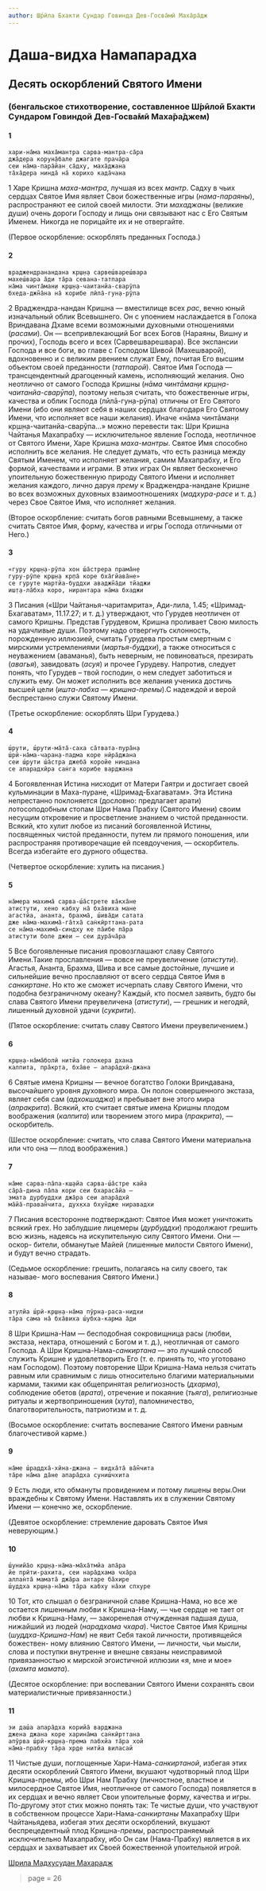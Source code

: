 ```yaml
---
author: Ш́рӣла Бхакти Сундар Говинда Дев-Госва̄мӣ Маха̄ра̄дж
---
```


# Даша-видха Намапарадха

## Десять оскорблений Святого Имени

### (бенгальское стихотворение, составленное Ш́рӣлой Бхакти Сундаром Говиндой Дев-Госва̄мӣ Маха̄ра̄джем)

#### 1

    хари-на̄ма маха̄мантра сарва-мантра-са̄ра
    джа̄дера корун̣а̄бале джагате прача̄ра
    сеи на̄ма-пара̄йан̣ са̄дху, маха̄джана
    та̄ха̄дера нинда̄ на̄ корихо када̄чана

1   Харе Кришна *маха-мантра*, лучшая из всех *мантр*. Садху в чьих сердцах Святое Имя являет Свои божественные игры (*нама-параяны*), распространяют ее силой своей милости. Эти *махаджаны* (великие души) очень дороги Господу и лищь они связывают нас с Его Святым Именем. Никогда не порицайте их и не отвергайте.

(Первое оскорбление: оскорблять преданных Господа.)

#### 2

    враджендранандана кр̣ш̣н̣а сарвеш́вареш́вара
    махеш́вара а̄ди та̄ра севана-татпара
    на̄ма чинта̄ман̣и кр̣ш̣н̣а-чаитанйа-сварӯпа
    бхеда-джн̃а̄на на̄ корибе лӣла̄-гун̣а-рӯпа

2   Враджендра-нандан Кришна — вместилище всех *рас*, вечно юный изначальный облик Всевышнего. Он с упоением наслаждается в Голока Вриндавана Дхаме всеми возможными духовными отношениями (*расами*). Он — всепривлекающий Бог всех Богов (Нараяны, Вишну и прочих), Господь всего и всех (Сарвешварешвара). Все экспансии Господа и все
боги, во главе с Господом Шивой (Махешварой), вдохновенно и с великим рвением служат Ему, почитая Его высшим объектом своей преданности (*татпарой*).
Святое Имя Господа — трансцендентный драгоценный камень, исполняющий желания. Оно неотлично от самого Господа Кришны (*нāма чинтāман̣и кр̣ш̣н̣а-чаитанйа-сварӯпа*), поэтому нельзя считать, что божественные игры, качества и облик Господа (лӣлā-гун̣а-рӯпа) отличны от Его Святого Имени (ибо они являют себя в наших сердцах
благодаря Его Святому Имени, что исполняет все наши желания).
Иначе «нāма чинтāман̣и кр̣ш̣н̣а-чаитанйа-сварӯпа…» можно перевести так: Шри Кришна Чайтанья Махапрабху — исключительное явление Господа, неотличное от Святого Имени, Харе Кришна *маха-мантры*. Святое Имя способно исполнить все желания. Не следует думать, что есть разница между Святым Именем, что исполняет желания,
самим Махапрабху, и Его формой, качествами и играми. В этих играх Он являет бесконечно упоительную божественную природу Святого Имени и исполняет желания каждого, лично даруя *прему* к Враджендра-нандане Кришне во всех возможных духовных взаимоотношениях (*мадхура-расе* и т. д.) через Свое Святое Имя, что исполняет желания.

(Второе оскорбление: считать богов равными Всевышнему, а также
считать Святое Имя, форму, качества и игры Господа отличными от Него.)

#### 3

    «гуру кр̣ш̣н̣а-рӯпа хон ш́а̄стрера прама̄н̣е
    гуру-рӯпе кр̣ш̣н̣а кр̣па̄ коре бха̄гйава̄не»
    се гуруте мартйа-буддхи аваджн̃а̄ди тйаджи
    иш̣т̣а-ла̄бха коро, нирантара на̄ма бхаджи

3   Писания («Шри Чайтанья-чаритамрита», Ади-лила, 1.45; «Шримад-Бхагаватам», 11.17.27; и т. д.) утверждают, что Гурудев неотличен от самого Кришны. Представ Гурудевом, Кришна проливает Свою милость на удачливые души. Поэтому надо отвергнуть склонность, порожденную иллюзией, считать Гурудева простым смертным с мирскими устремлениями (*мартья-буддхи*), а также относиться с неуважением (аваманья), быть неверным, не повиноваться, презирать (*авагья*), завидовать (*асуя*) и прочее Гурудеву. Напротив, следует понять, что Гурудев – твой господин,
о нем следует заботиться и служить ему. Он может исполнить все желания ученика достичь высшей цели (*ишта-лабха — кришна-премы*).С надеждой и верой беспрестанно служи Святому Имени.

(Третье оскорбление: оскорблять Шри Гурудева.)

#### 4

    ш́рути, ш́рути-ма̄та̄-саха са̄твата-пура̄н̣а
    ш́рӣ-на̄ма-чаран̣а-падма коре нӣра̄джана
    сеи ш́рути ш́а̄стра джеба̄ коройе ниндана
    се апарадхӣра сан̇га корибе варджана

4   Богоявленная Истина нисходит от Матери Гаятри и достигает своей кульминации в Маха-пуране, «Шримад-Бхагаватам». Эта Истина непрестанно поклоняется (дословно: предлагает арати) лотосоподобным стопам Шри Нама Прабху (Святого Имени) своим несущим откровение и просветление знанием о чистой преданности. Всякий, кто хулит любое из писаний богоявленной Истины, посвященных чистой преданности, путем ли прямого поношения, или распространяя противоречащие ей псевдоучения, — оскорбитель. Всегда избегайте его дурного общества.

(Четвертое оскорбление: хулить на писания.)

#### 5

    на̄мера махима̄ сарва-ш́а̄стрете ва̄кха̄не
    атистути, хено кабху на̄ бха̄виха мане
    агастйа, ананта, брахма̄, ш́ива̄ди сатата
    дже на̄ма-махима̄-га̄тха̄ сан̇кӣрттана-рата
    се на̄ма-махима̄-синдху ке па̄ибе па̄ра
    атистути боле джеи — сеи дура̄ча̄ра

5   Все богоявленные писания провозглашают славу Святого Имени.Такие прославления — вовсе не преувеличение (*атистути*). Агастья, Ананта, Брахма, Шива и все самые достойные, лучшие и сильнейшие вечно прославляют от всего сердца Святое Имя в *санкиртане*. Но кто же сможет исчерпать славу Святого Имени, что подобна безграничному океану? Каждый, кто посмел заявить, будто бы слава Святого Имени преувеличена (*атистути*), — грешник и негодяй, лишенный духовной удачи (*сукрити*).

(Пятое оскорбление: считать славу Святого Имени преувеличением.)

#### 6

    кр̣ш̣н̣а-на̄ма̄болӣ нитйа голокера дхана
    калпита, пра̄кр̣та, бха̄ве — апара̄дхӣ-джана

6   Святые имена Кришны — вечное богатство Голоки Вриндавана, высочайшего уровня духовного мира. Он полон совершенного экстаза, являет себя сам (*адхокшаджа*) и пребывает вне этого мира (*апракрита*). Всякий, кто считает святые имена Кришны плодом воображения (*калпита*) или творением этого мира (*пракрита*), — оскорбитель.

(Шестое оскорбление: считать, что слава Святого Имени материальна или
что она — плод воображения.)

#### 7

    на̄ме сарва-па̄па-кш̣айа сарва-ш́а̄стре кайа
    са̄ра̄-дина па̄па кори сеи бхараса̄йа —
    эмата дурбуддхи джа̄ра сеи апара̄дхӣ
    ма̄йа̄-праван̃чита, дух̣кха бхун̃дже ниравадхи

7   Писания всесторонне подтверждают: Святое Имя может уничтожить
всякий грех. Но заблудшие лицемеры (*дурбуддхи*) продолжают грешить
всю жизнь, надеясь на искупительную силу Святого Имени. Они — оскор-
бители, обманутые Майей (лишенные милости Святого Имени), и будут
вечно страдать.

(Седьмое оскорбление: грешить, полагаясь на силу своего, так называе-
мого воспевания Святого Имени.)

#### 8

    атулйа ш́рӣ-кр̣ш̣н̣а-на̄ма пӯрн̣а-раса-нидхи
    та̄ра сама на̄ бха̄виха ш́убха-карма а̄ди

8   Шри Кришна-Нам — бесподобная сокровищница расы (любви, экстаза, нектара, отношений с Богом и т. д.), неотличная от самого Господа. А Шри Кришна-Нама-*санкиртана* — это лучший способ служить Кришне и удовлетворить Его (т. е. принять то, что уготовано нам Господом). Поэтому повторение Шри Кришна-Нама нельзя считать равным или сравнимым с лишь относительно благими материальными кармами, такими как общепринятая религиозность (*дхарма*), соблюдение обетов (*врата*), отречение и покаяние (*тьяга*), религиозные ритуалы и жертвоприношения (*хута*), паломничество, благотворительность, патриотизм и т. д.

(Восьмое оскорбление: считать воспевание Святого Имени равным
благочестивой карме.)

#### 9

    на̄ме ш́раддха̄-хӣна-джана — видха̄та̄ ва̄н̃чита
    та̄ре на̄ма да̄не апара̄дха суниш́чхита

9   Есть люди, кто обмануты провидением и потому лишены веры.Они враждебны к Святому Имени. Наставлять их в служении Святому Имени — конечно же, оскорбление.

(Девятое оскорбление: стремление даровать Святое Имя неверующим.)

#### 10

    ш́унийа̄о кр̣ш̣н̣а-на̄ма-ма̄ха̄тмйа апа̄ра
    йе прӣти-рахита, сеи нара̄дхама чха̄ра
    аллан̇та̄ мамата̄ джа̄ра антаре ба̄хире
    ш́уддха кр̣ш̣н̣а-на̄ма та̄ра кабху на̄хи спхуре

10  Тот, кто слышал о безграничной славе Кришна-Нама, но все же остается лишенным любви к Кришна-Наму, — чье сердце не тает от любви к Кришна-Наму, — закоренелая отчужденная падшая душа, нижайший из людей (*нарадхама чхара*). Чистое Святое Имя Кришны (*шуддха-Кришна-Нам*) не явит Себя такой личности, противящейся божествен-
ному влиянию Святого Имени, — личности, чьи мысли, слова и поступки внутренне и внешне связаны неисправимой привязанностью к мирской эгоистичной иллюзии «я, мне и мое» (*ахамта мамата*).

(Десятое оскорбление: при воспевании Святого Имени сохранять свои
материалистичные привязанности.)

#### 11

    эи даш́а апара̄дха корийа̄ варджана
    джена джана коре харина̄ма сан̇кӣрттана
    апӯрва ш́рӣ-кр̣ш̣н̣а-према лабхйа та̄ра хой
    на̄ма-прабху та̄ра хр̣де нитйа виласай

11  Чистые души, поглощенные Хари-Нама-*санкиртаной*, избегая этих десяти оскорблений Святого Имени, вкушают чудотворный плод Шри Кришна-премы, ибо Шри Нам Прабху (личностное, властное и милосердное Святое Имя, неотличное от самого Господа) появляется в их сердцах и вечно являет Свои упоительные форму, качества и игры. 
По-другому этот стих можно понять так: 
Те чистые души, что участвуют в собственном процессе Хари-Нама-*санкиртаны* Махапрабху Шри Чайтаньядева, избегая этих десяти оскорблений, вкушают беспрецедентный плод Кришна-*премы*, распространяемый исключительно Махапрабху, ибо Он сам (Нама-Прабху) является в их сердцах и захватывает их Своей божественной упоительной игрой.

[Шрила Мадхусудан Махарадж](https://soundcloud.com/bharatimaharaj/madhusudan-maharaj-dasa-vidha-namaparadha)


> page = 26
